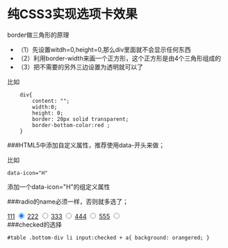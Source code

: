 # 纯CSS3实现选项卡效果

border做三角形的原理

- （1）先设置witdh=0,height=0,那么div里面就不会显示任何东西
- （2）利用border-width来画一个正方形，这个正方形是由4个三角形组成的
- （3）把不需要的另外三边设置为透明就可以了

比如

        div{
			content: "";
		    width:0;
		    height: 0;
		    border: 20px solid transparent;
		    border-bottom-color:red ;
        }

###HTML5中添加自定义属性，推荐使用data-开头来做；

比如

	data-icon="H"

添加一个data-icon="H"的组定义属性

###radio的name必须一样，否则就多选了；
	<div id="table">
	    <a href="#">111</a>
	    <input type="radio" checked="checked" name="tongyi"/>
	    <a href="#" >222</a>
	    <input type="radio" name="tongyi"/>
	    <a href="#">333</a>
	    <input type="radio" name="tongyi"/>
	    <a href="#">444</a>
	    <input type="radio" name="tongyi"/>
	    <a href="#">555</a>
	    <input type="radio" name="tongyi"/>
	</div>
###checked的选择

	#table .bottom-div li input:checked + a{ background: orangered; } 